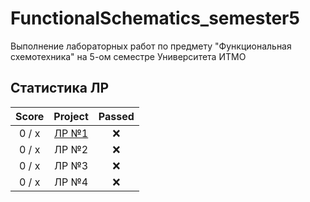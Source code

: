 # FunctionalSchematics_semester5
Выполнение лабораторных работ по предмету "Функциональная схемотехника" на 5-ом семестре Университета ИТМО

## Статистика ЛР

| Score   | Project                | Passed |
| :---:   | :---:                  | :---:  | 
| 0 / x   | [ЛР №1](lab1/lab1.pdf) | ❌     |
| 0 / x   | ЛР №2                  | ❌     |
| 0 / x   | ЛР №3                  | ❌     |
| 0 / x   | ЛР №4                  | ❌     |
